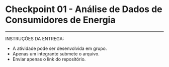# Checkpoint 01 - Análise de Dados de Consumidores de Energia
---    
INSTRUÇÕES DA ENTREGA:  
- A atividade pode ser desenvolvida em grupo.
- Apenas um integrante submete o arquivo.
- Enviar apenas o link do repositório.
